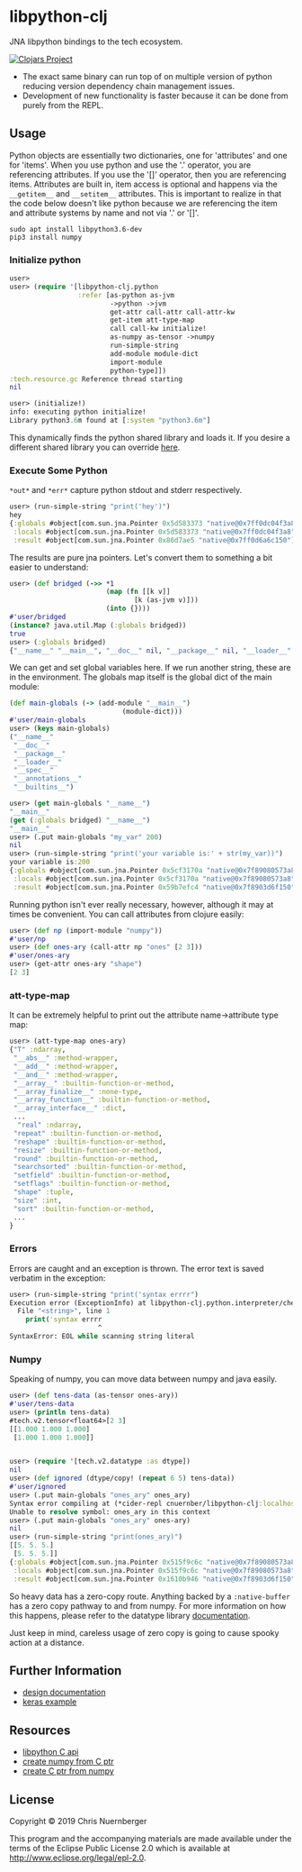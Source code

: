 # libpython-clj

JNA libpython bindings to the tech ecosystem.

[![Clojars Project](https://img.shields.io/clojars/v/cnuernber/libpython-clj.svg)](https://clojars.org/cnuernber/libpython-clj)


* The exact same binary can run top of on multiple version of python reducing version
  dependency chain management issues.
* Development of new functionality is faster because it can be done from purely from the
  REPL.


## Usage


Python objects are essentially two dictionaries, one for 'attributes' and one for
'items'.  When you use python and use the '.' operator, you are referencing attributes.
If you use the '[]' operator, then you are referencing items.  Attributes are built in,
item access is optional and happens via the `__getitem__` and `__setitem__` attributes.
This is important to realize in that the code below doesn't like python because we are
referencing the item and attribute systems by name and not via '.' or '[]'.


```console
sudo apt install libpython3.6-dev
pip3 install numpy
```


### Initialize python

```clojure
user>
user> (require '[libpython-clj.python
                 :refer [as-python as-jvm
                         ->python ->jvm
                         get-attr call-attr call-attr-kw
						 get-item att-type-map
                         call call-kw initialize!
						 as-numpy as-tensor ->numpy
						 run-simple-string
						 add-module module-dict
						 import-module
						 python-type]])
:tech.resource.gc Reference thread starting
nil

user> (initialize!)
info: executing python initialize!
Library python3.6m found at [:system "python3.6m"]
```

This dynamically finds the python shared library and loads it.  If you desire a
different shared library you can override
[here](https://github.com/cnuernber/libpython-clj/blob/142c0dbc7056d0f5cd1969548a127a119f641c86/src/libpython_clj/jna/base.clj#L12).


### Execute Some Python

`*out*` and `*err*` capture python stdout and stderr respectively.

```clojure
user> (run-simple-string "print('hey')")
hey
{:globals #object[com.sun.jna.Pointer 0x5d583373 "native@0x7ff0dc04f3a8"],
 :locals #object[com.sun.jna.Pointer 0x5d583373 "native@0x7ff0dc04f3a8"],
 :result #object[com.sun.jna.Pointer 0x86d7ae5 "native@0x7ff0d6a6c150"]}
```
The results are pure jna pointers.  Let's convert them to something a bit easier
to understand:

```clojure
user> (def bridged (->> *1
                        (map (fn [[k v]]
                               [k (as-jvm v)]))
                        (into {})))
#'user/bridged
(instance? java.util.Map (:globals bridged))
true
user> (:globals bridged)
{"__name__" "__main__", "__doc__" nil, "__package__" nil, "__loader__" #object[libpython_clj.python.bridge$generic_python_as_jvm$fn$reify__27727 0x4536b202 "libpython_clj.python.bridge$generic_python_as_jvm$fn$reify__27727@4536b202"], "__spec__" nil, "__annotations__" {}, "__builtins__" #object[libpython_clj.python.bridge$generic_python_as_jvm$fn$reify__27765 0x10a6eb20 "libpython_clj.python.bridge$generic_python_as_jvm$fn$reify__27765@10a6eb20"]}
```

We can get and set global variables here.  If we run another string, these are in the
environment.  The globals map itself is the global dict of the main module:

```clojure
(def main-globals (-> (add-module "__main__")
                            (module-dict)))
#'user/main-globals
user> (keys main-globals)
("__name__"
 "__doc__"
 "__package__"
 "__loader__"
 "__spec__"
 "__annotations__"
 "__builtins__")

user> (get main-globals "__name__")
"__main__"
(get (:globals bridged) "__name__")
"__main__"
user> (.put main-globals "my_var" 200)
nil
user> (run-simple-string "print('your variable is:' + str(my_var))")
your variable is:200
{:globals #object[com.sun.jna.Pointer 0x5cf3170a "native@0x7f89080573a8"],
 :locals #object[com.sun.jna.Pointer 0x5cf3170a "native@0x7f89080573a8"],
 :result #object[com.sun.jna.Pointer 0x59b7efc4 "native@0x7f8903d6f150"]}
```

Running python isn't ever really necessary, however, although it may at times be
convenient.  You can call attributes from clojure easily:

```clojure
user> (def np (import-module "numpy"))
#'user/np
user> (def ones-ary (call-attr np "ones" [2 3]))
#'user/ones-ary
user> (get-attr ones-ary "shape")
[2 3]
```


### att-type-map

It can be extremely helpful to print out the attribute name->attribute type map:

```clojure
user> (att-type-map ones-ary)
{"T" :ndarray,
 "__abs__" :method-wrapper,
 "__add__" :method-wrapper,
 "__and__" :method-wrapper,
 "__array__" :builtin-function-or-method,
 "__array_finalize__" :none-type,
 "__array_function__" :builtin-function-or-method,
 "__array_interface__" :dict,
 ...
  "real" :ndarray,
 "repeat" :builtin-function-or-method,
 "reshape" :builtin-function-or-method,
 "resize" :builtin-function-or-method,
 "round" :builtin-function-or-method,
 "searchsorted" :builtin-function-or-method,
 "setfield" :builtin-function-or-method,
 "setflags" :builtin-function-or-method,
 "shape" :tuple,
 "size" :int,
 "sort" :builtin-function-or-method,
 ...
}
```


### Errors


Errors are caught and an exception is thrown.  The error text is saved verbatim
in the exception:


```clojure
user> (run-simple-string "print('syntax errrr")
Execution error (ExceptionInfo) at libpython-clj.python.interpreter/check-error-throw (interpreter.clj:260).
  File "<string>", line 1
    print('syntax errrr
                      ^
SyntaxError: EOL while scanning string literal
```

### Numpy

Speaking of numpy, you can move data between numpy and java easily.

```clojure
user> (def tens-data (as-tensor ones-ary))
#'user/tens-data
user> (println tens-data)
#tech.v2.tensor<float64>[2 3]
[[1.000 1.000 1.000]
 [1.000 1.000 1.000]]


user> (require '[tech.v2.datatype :as dtype])
nil
user> (def ignored (dtype/copy! (repeat 6 5) tens-data))
#'user/ignored
user> (.put main-globals "ones_ary" ones_ary)
Syntax error compiling at (*cider-repl cnuernber/libpython-clj:localhost:39019(clj)*:191:7).
Unable to resolve symbol: ones_ary in this context
user> (.put main-globals "ones_ary" ones-ary)
nil
user> (run-simple-string "print(ones_ary)")
[[5. 5. 5.]
 [5. 5. 5.]]
{:globals #object[com.sun.jna.Pointer 0x515f9c6c "native@0x7f89080573a8"],
 :locals #object[com.sun.jna.Pointer 0x515f9c6c "native@0x7f89080573a8"],
 :result #object[com.sun.jna.Pointer 0x1610b946 "native@0x7f8903d6f150"]}
```

So heavy data has a zero-copy route.  Anything backed by a `:native-buffer` has a
zero copy pathway to and from numpy.  For more information on how this happens,
please refer to the datatype library [documentation](https://github.com/techascent/tech.datatype/tree/master/docs).

Just keep in mind, careless usage of zero copy is going to cause spooky action at a
distance.


## Further Information

* [design documentation](docs/design.md)
* [keras example](example/keras-simple)


## Resources

* [libpython C api](https://docs.python.org/3.7/c-api/index.html#c-api-index)
* [create numpy from C ptr](https://stackoverflow.com/questions/23930671/how-to-create-n-dim-numpy-array-from-a-pointer)
* [create C ptr from numpy](https://docs.scipy.org/doc/numpy/reference/generated/numpy.ndarray.ctypes.html)



## License

Copyright © 2019 Chris Nuernberger

This program and the accompanying materials are made available under the
terms of the Eclipse Public License 2.0 which is available at
http://www.eclipse.org/legal/epl-2.0.
